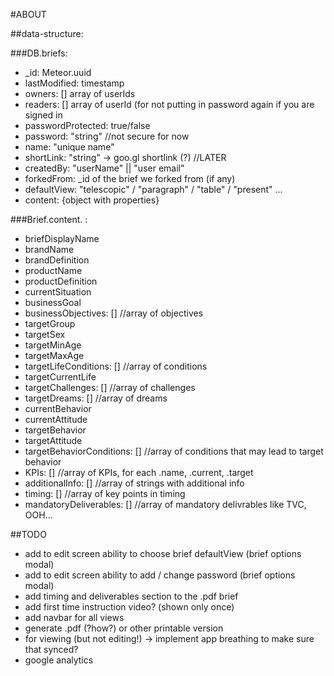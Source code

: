 #ABOUT

##data-structure:

###DB.briefs:
* _id: Meteor.uuid
* lastModified: timestamp
* owners: [] array of userIds
* readers: [] array of userId (for not putting in password again if you are signed in
* passwordProtected: true/false
* password: "string" //not secure for now
* name: "unique name"
* shortLink: "string" -> goo.gl shortlink (?) //LATER
* createdBy: "userName" || "user email"
* forkedFrom: _id of the brief we forked from (if any)
* defaultView: "telescopic" / "paragraph" / "table" / "present" ...
* content: {object with properties}

###Brief.content. :
* briefDisplayName
* brandName
* brandDefinition
* productName
* productDefinition
* currentSituation
* businessGoal
* businessObjectives: [] //array of objectives
* targetGroup
* targetSex
* targetMinAge
* targetMaxAge
* targetLifeConditions: [] //array of conditions
* targetCurrentLife
* targetChallenges: [] //array of challenges
* targetDreams: [] //array of dreams
* currentBehavior
* currentAttitude
* targetBehavior
* targetAttitude
* targetBehaviorConditions: [] //array of conditions that may lead to target behavior
* KPIs: [] //array of KPIs, for each .name, .current, .target
* additionalInfo: [] //array of strings with additional info
* timing: [] //array of key points in timing
* mandatoryDeliverables: [] //array of mandatory delivrables like TVC, OOH...

##TODO
* add to edit screen ability to choose brief defaultView (brief options modal)
* add to edit screen ability to add / change password (brief options modal)
* add timing and deliverables section to the .pdf brief
* add first time instruction video? (shown only once)
* add navbar for all views
* generate .pdf (?how?) or other printable version
* for viewing (but not editing!) -> implement app breathing to make sure that synced?
* google analytics
